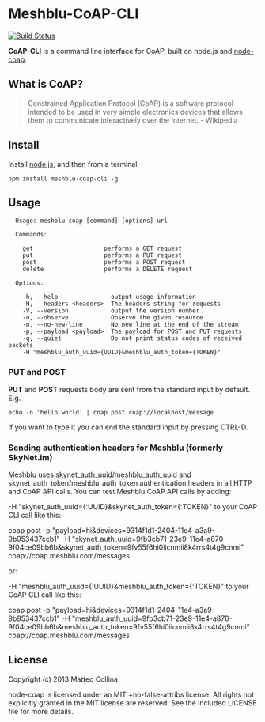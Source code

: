 Meshblu-CoAP-CLI
============================

[![Build
Status](https://travis-ci.org/mcollina/coap-cli.png)](https://travis-ci.org/mcollina/coap-cli)

__CoAP-CLI__ is a command line interface for CoAP, built on node.js and
[node-coap](http://github.com/mcollina/node-coap).

What is CoAP?
----------------------------

> Constrained Application Protocol (CoAP) is a software protocol
intended to be used in very simple electronics devices that allows them
to communicate interactively over the Internet. -  Wikipedia

Install
----------------------------

Install [node.js](http://nodejs.org), and then from a terminal:
```
npm install meshblu-coap-cli -g
```

Usage
----------------------------

```
  Usage: meshblu-coap [command] [options] url

  Commands:

    get                    performs a GET request
    put                    performs a PUT request
    post                   performs a POST request
    delete                 performs a DELETE request

  Options:

    -h, --help               output usage information
    -H, --headers <headers>  The headers string for requests
    -V, --version            output the version number
    -o, --observe            Observe the given resource
    -n, --no-new-line        No new line at the end of the stream
    -p, --payload <payload>  The payload for POST and PUT requests
    -q, --quiet              Do not print status codes of received packets
    -H "meshblu_auth_uuid={UUID}&meshblu_auth_token={TOKEN}"
```

### PUT and POST

__PUT__ and __POST__ requests body are sent from the standard
input by default. E.g.
```
echo -n 'hello world' | coap post coap://localhost/message
```

If you want to type it you can end the standard input by pressing
CTRL-D.

### Sending authentication headers for Meshblu (formerly SkyNet.im)

Meshblu uses skynet_auth_uuid/meshblu_auth_uuid and skynet_auth_token/meshblu_auth_token authentication headers in all HTTP and CoAP API calls. You can test Meshblu CoAP API calls by adding: 

-H "skynet_auth_uuid={:UUID}&skynet_auth_token={:TOKEN}" to your CoAP CLI call like this:

coap post -p "payload=hi&devices=9314f1d1-2404-11e4-a3a9-9b953437ccb1" -H "skynet_auth_uuid=9fb3cb71-23e9-11e4-a870-9f04ce09bb6b&skynet_auth_token=9fv55f6hi0iicnmii8k4rrs4t4g9cnmi" coap://coap.meshblu.com/messages

or:

-H "meshblu_auth_uuid={:UUID}&meshblu_auth_token={:TOKEN}" to your CoAP CLI call like this:

coap post -p "payload=hi&devices=9314f1d1-2404-11e4-a3a9-9b953437ccb1" -H "meshblu_auth_uuid=9fb3cb71-23e9-11e4-a870-9f04ce09bb6b&meshblu_auth_token=9fv55f6hi0iicnmii8k4rrs4t4g9cnmi" coap://coap.meshblu.com/messages

License
----------------------------

Copyright (c) 2013 Matteo Collina

node-coap is licensed under an MIT +no-false-attribs license.
All rights not explicitly granted in the MIT license are reserved.
See the included LICENSE file for more details.
